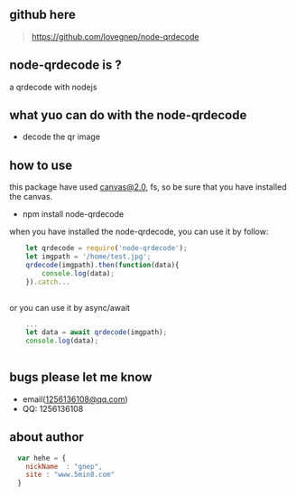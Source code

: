 ## github here

> https://github.com/lovegnep/node-qrdecode

## node-qrdecode is ?
a qrdecode with nodejs

## what yuo can do with the node-qrdecode

* decode the qr image


## how to use
this package have used canvas@2.0, fs, so be sure that you have installed the canvas.

* npm install node-qrdecode

when you have installed the node-qrdecode, you can use it by follow:

```javascript
    let qrdecode = require('node-qrdecode');
    let imgpath = '/home/test.jpg';
    qrdecode(imgpath).then(function(data){
        console.log(data);
    }).catch...
    
```

or you can use it by async/await

```javascript
    ...
    let data = await qrdecode(imgpath);
    console.log(data);
    
```


## bugs please let me know

* email(1256136108@qq.com)
* QQ: 1256136108


## about author

```javascript
  var hehe = {
    nickName  : "gnep",
    site : "www.5min8.com"
  }
```


